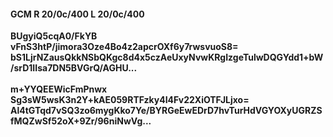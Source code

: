 #### GCM R 20/0c/400 L 20/0c/400
**BUgyiQ5cqA0/FkYB**<br/>**vFnS3htP/jimora3Oze4Bo4z2apcrOXf6y7rwsvuoS8=**<br/>**bS1LjrNZausQkkNSbQKgc8d4x5czAeUxyNvwKRgIzgeTulwDQGYdd1+bW/srD1IIsa7DN5BVGrQ/AGHU...**<br/><br/>
**m+YYQEEWicFmPnwx**<br/>**Sg3sW5wsK3n2Y+kAE059RTFzky4I4Fv22XiOTFJLjxo=**<br/>**Al4tGTqd7vSQ3zo6mygKko7Ye/BYRGeEwEDrD7hvTurHdVGYOXyUGRZSfMQZwSf52oX+9Zr/96niNwVg...**